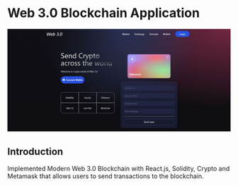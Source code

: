 # Web 3.0 Blockchain Application
![Project-Screenshot](client/images/project-screenshot.JPG)

## Introduction

Implemented Modern Web 3.0 Blockchain with React.js, Solidity, Crypto and Metamask that allows users to send transactions to the blockchain.
